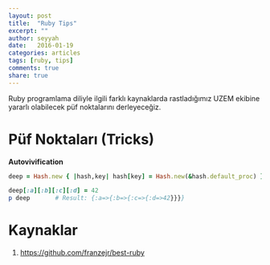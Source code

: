 ```yaml
---
layout: post
title:  "Ruby Tips"
excerpt: ""
author: seyyah
date:   2016-01-19
categories: articles
tags: [ruby, tips]
comments: true
share: true
---
```


Ruby programlama diliyle ilgili farklı kaynaklarda rastladığımız UZEM ekibine yararlı olabilecek püf noktalarını derleyeceğiz.

# Püf Noktaları (Tricks)

**Autovivification**
```ruby
deep = Hash.new { |hash,key| hash[key] = Hash.new(&hash.default_proc) }

deep[:a][:b][:c][:d] = 42
p deep       # Result: {:a=>{:b=>{:c=>{:d=>42}}}}
```

# Kaynaklar
1. https://github.com/franzejr/best-ruby
